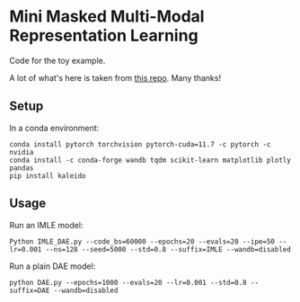 # Mini Masked Multi-Modal Representation Learning
Code for the toy example.

A lot of what's here is taken from [this repo](https://github.com/ReyhaneAskari/pytorch_experiments/blob/master/DAE.py). Many thanks!

## Setup
In a conda environment:
```
conda install pytorch torchvision pytorch-cuda=11.7 -c pytorch -c nvidia
conda install -c conda-forge wandb tqdm scikit-learn matplotlib plotly pandas
pip install kaleido
```

## Usage
Run an IMLE model:
```
Python IMLE_DAE.py --code_bs=60000 --epochs=20 --evals=20 --ipe=50 --lr=0.001 --ns=128 --seed=5000 --std=0.8 --suffix=IMLE --wandb=disabled
```
Run a plain DAE model:
```
python DAE.py --epochs=1000 --evals=20 --lr=0.001 --std=0.8 --suffix=DAE --wandb=disabled
```

